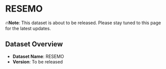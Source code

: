 # RESEMO

🔥**Note**: This dataset is about to be released. Please stay tuned to this page for the latest updates.

## Dataset Overview

- **Dataset Name**: RESEMO
- **Version**: To be released
